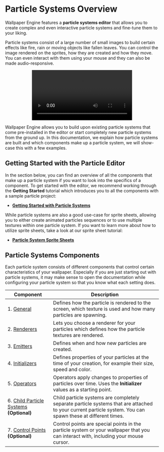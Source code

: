 # Particle Systems Overview

Wallpaper Engine features a **particle systems editor** that allows you to create complex and even interactive particle systems and fine-tune them to your liking.

Particle systems consist of a large number of small images to build certain effects like fire, rain or moving objects like fallen leaves. You can control the image rendered on the sprites, how they are created and how they move. You can even interact with them using your mouse and they can also be made audio-responsive.

<video width="65%" style="margin: 0 auto;display: block;" controls loop autoplay>
  <source src="/videos/particle_system_editor.mp4" type="video/mp4">
  Your browser does not support the video tag.
</video>

Wallpaper Engine allows you to build upon existing particle systems that come pre-installed in the editor or start completely new particle systems from the ground up. In this documentation, we explain how particle systems are built and which components make up a particle system, we will show-case this with a few examples.

## Getting Started with the Particle Editor

In the section below, you can find an overview of all the components that make up a particle system if you want to look into the specifics of a component. To get started with the editor, we recommend working through the **Getting Started** tutorial which introduces you to all the components with a sample particle project:

* [**Getting Started with Particle Systems**](/en/scene/particles/tutorial/getting_started.html)

While particle systems are also a good use-case for sprite sheets, allowing you to either create animated particles sequences or to use multiple textures within one particle system. If you want to learn more about how to utilize sprite sheets, take a look at our sprite sheet tutorial:

* [**Particle System Sprite Sheets**](/en/scene/particles/tutorial/spritesheet.html)


## Particle Systems Components

Each particle system consists of different components that control certain characteristics of your wallpaper. Especially if you are just starting out with particle systems, it may make sense to open the documentation while configuring your particle system so that you know what each setting does.

| Component            | Description   |
|----------------------|---------------|
| 1. [General](/en/scene/particles/component/general.html) | Defines how the particle is rendered to the screen, which texture is used and how many particles are spawning. |
| 2. [Renderers](/en/scene/particles/component/renderer.html) | Lets you choose a renderer for your particles which defines how the particle textures are rendered. |
| 3. [Emitters](/en/scene/particles/component/emitter.html) | Defines when and how new particles are created. |
| 4. [Initializers](/en/scene/particles/component/initializer.html) | Defines properties of your particles at the time of your creation, for example their size, speed and color. |
| 5. [Operators](/en/scene/particles/component/operator.html) | Operators apply changes to properties of particles over time. Uses the **Initializer** values as a starting point. |
| 6. [Child Particle Systems](/en/scene/particles/component/children.html) **(Optional)** | Child particle systems are completely separate particle systems that are attached to your current particle system. You can spawn these at different times. |
| 7. [Control Points](/en/scene/particles/component/control_point.html) **(Optional)** | Control points are special points in the particle system or your wallpaper that you can interact with, including your mouse cursor.|
